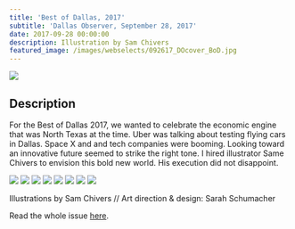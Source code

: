 ```yaml
---
title: 'Best of Dallas, 2017'
subtitle: 'Dallas Observer, September 28, 2017'
date: 2017-09-28 00:00:00
description: Illustration by Sam Chivers
featured_image: /images/webselects/092617_DOcover_BoD.jpg
---
```


![](/images/webselects/092617_DOcover_BoD.jpg)

## Description

For the Best of Dallas 2017, we wanted to celebrate the economic engine that was North Texas at the time. Uber was talking about testing flying cars in Dallas. Space X and and tech companies were booming. Looking toward an innovative future seemed to strike the right tone. I hired illustrator Same Chivers to envision this bold new world. His execution did not disappoint.

<div class="gallery" data-columns="2">
	<img src="/images/webselects/2017-bod-1.jpg">
	<img src="/images/webselects/2017_bod-2.jpg">
	<img src="/images/webselects/2017_bod-4.jpg">
	<img src="/images/webselects/2017_bod-3.jpg">
	<img src="/images/webselects/2017_bod-6.jpg">
	<img src="/images/webselects/2017_bod-5.jpg">
	<img src="/images/webselects/2017_bod-7.jpg">
	<img src="/images/webselects/2017_bod-8.jpg">

</div>

Illustrations by Sam Chivers // Art direction & design: Sarah Schumacher

Read the whole issue [here](https://www.dallasobserver.com/best-of/2017). 
